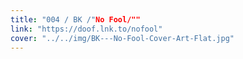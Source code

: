 ```yaml
---
title: "004 / BK /"No Fool/""
link: "https://doof.lnk.to/nofool"
cover: "../../img/BK---No-Fool-Cover-Art-Flat.jpg"
---
```

